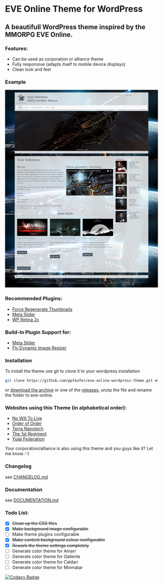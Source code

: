 # EVE Online Theme for WordPress

## A beautifull WordPress theme inspired by the MMORPG EVE Online.

### Features:
* Can be used as corporation or alliance theme
* Fully responsive (adapts itself to mobile device displays)
* Clean look and feel

### Example
![](documentation/images/theme.jpg)

### Recommended Plugins:
* [Force Regenerate Thumbnails](https://wordpress.org/plugins/force-regenerate-thumbnails/)
* [Meta Slider](https://wordpress.org/plugins/ml-slider/)
* [WP Retina 2x](https://wordpress.org/plugins/wp-retina-2x/)

### Build-In Plugin Support for:
* [Meta Slider](https://wordpress.org/plugins/ml-slider/)
* [Fly Dynamic Image Resizer](https://wordpress.org/plugins/fly-dynamic-image-resizer/)

### Installation
To install the theme use git to clone it to your wordpress installation
```bash
git clone https://github.com/ppfeufer/eve-online-wordpress-theme.git eve-online
```
or [download the archive](https://github.com/ppfeufer/eve-online-wordpress-theme/archive/master.zip) or one of the [releases](https://github.com/ppfeufer/eve-online-wordpress-theme/releases), unzip the file and rename the folder to eve-online.

### Websites using this Theme (in alphabetical order):
* [No Will To Live](http://www.nowilltolive.com/)
* [Order of Order](http://www.orden.space/)
* [Terra Nanotech](http://terra-nanotech.de/)
* [The 1st Regiment](http://the1stregiment.tk/)
* [Yulai Federation](http://yulaifederation.net/)

Your corporation/alliance is also using this theme and you guys like it? Let me know :-)

### Changelog
see [CHANGELOG.md](https://github.com/ppfeufer/eve-online-wordpress-theme/blob/master/CHANGELOG.md)

### Documentation
see [DOCUMENTATION.md](https://github.com/ppfeufer/eve-online-wordpress-theme/blob/master/documentation/DOCUMENTATION.md)

### Todo List:
- [x] ~~Clean up the CSS files~~
- [x] ~~Make background image configurable~~
- [ ] Make theme plugins configurable
- [x] ~~Make content background colour configurable~~
- [x] ~~Rework the theme settings completely~~
- [ ] Generate color theme for Amarr
- [ ] Generate color theme for Gallente
- [ ] Generate color theme for Caldari
- [ ] Generate color theme for Minmatar

[![Codacy Badge](https://api.codacy.com/project/badge/Grade/c8b761e59d9e4483a51bfce0c99d9d68)](https://www.codacy.com/app/ppfeufer/eve-online-wordpress-theme?utm_source=github.com&utm_medium=referral&utm_content=ppfeufer/eve-online-wordpress-theme&utm_campaign=badger)
